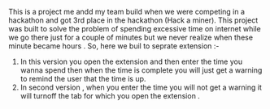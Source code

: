 This is a project me andd my team build when we were competing in a hackathon and got  3rd place in the hackathon (Hack a miner). This project was built to solve the problem of spending excessive time on internet while we go  there just for a couple of minutes but we never realize when these minute became hours .
So, here we buil to seprate extension :- 
1. In this version you open the extension and then enter the time you wanna spend then when the time is complete you will just get a warning to remind the  user that the time is up.
2. In second version , when you enter the time you will not get a warning it will turnoff the tab for which you open the extension .
